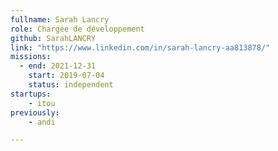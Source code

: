 ```yaml
---
fullname: Sarah Lancry
role: Chargée de développement
github: SarahLANCRY
link: "https://www.linkedin.com/in/sarah-lancry-aa813878/"
missions:
  - end: 2021-12-31
    start: 2019-07-04
    status: independent
startups: 
    - itou
previously:
    - andi

---
```


